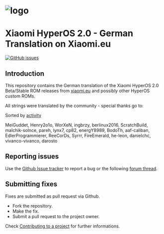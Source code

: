 # ![logo](HyperOS.png)
# Xiaomi HyperOS 2.0 - German Translation on Xiaomi.eu

[![GitHub issues](https://img.shields.io/github/issues-raw/berlinux2016/MIUI15.svg)](https://github.com/berlinux2016/HyperOS-2.0/issues "GitHub issues")

## Introduction

This repository contains the German translation of the Xiaomi HyperOS 2.0 Beta/Stable ROM releases from [xiaomi.eu](https://xiaomi.eu/community/forums/miui-rom-releases.103/) and possibly other HyperOS custom ROMs.

All strings were translated by the community - special thanks go to:

Sorted by [activity](https://github.com/berlinux2016/HyperOS-2.0/graphs/contributors)

MeiGuddet, Henry2o1o, WorXeN, ingbrzy, berlinux2016, ScratchBuild, malchik-solnce, pareh, lynx7, cp82, energY8989, BodoTh, aaf-caliban, EdlerProgrammierer, ReeCorDs, Syrrr, FireEmerald, he-leon, danielchc, vivanco-vivanco, darosto

## Reporting issues

Use the [Github Issue tracker](https://github.com/berlinux2016/HyperOS-2.0/issues) to report a bug or the following [forum thread](https://xiaomi.eu/community/forums/german-translation.8/).


## Submitting fixes

Fixes are submitted as pull request via Github.

- Fork the repository.
- Make the fix.
- Submit a pull request to the project owner.

Check [Contributing to a project](https://guides.github.com/activities/forking) for further informations.
